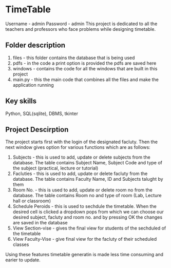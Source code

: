 # TimeTable
Username - admin  Password - admin 
This project is dedicated to all the teachers and professors who face problems while designing timetable.

## Folder description
1) files - this folder contains the database that is being used
2) pdfs - in the code a print option is provided the pdfs are saved here
3) windows - contains the code for all the windows that are built in this project
4) main.py - this the main code that combines all the files and make the application running

## Key skills
Python, SQL(sqlite), DBMS, tkinter

## Project Descirption
The project starts first with the login of the designated facluty. Then the next window gives option for various functions which are as follows:
1) Subjects - this is used to add, update or delete subjects from the database. The table contains Subject Name, Subject Code and type of the subject (practical, lecture or tutorial)
2) Facluties - this is used to add, update or delete facluty from the database. The table contains Faculty Name, ID and Subjects talught by them
3) Room No. - this is used to add, update or delete room no from the database. The table contains Room no and type of room (Lab, Lecture hall or classroom)
4) Schedule Peroids - this is used to sechdule the timetable. When the desired cell is clicked a dropdown pops from which we can choose our desired subject, facluty and room no. and by pressing OK the changes are saved in the database
5) View Section-vise - gives the final view for students of the sechduled of the timetable
6) View Faculty-Vise - give final view for the facluty of their scheduled classes

Using these features timetable generatin is made less time consuming and earier to update.
